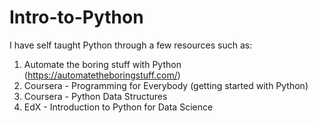 # Intro-to-Python

I have self taught Python through a few resources such as:

1. Automate the boring stuff with Python (https://automatetheboringstuff.com/)
2. Coursera - Programming for Everybody (getting started with Python)
3. Coursera - Python Data Structures
4. EdX - Introduction to Python for Data Science
